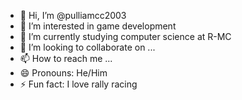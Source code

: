 - 👋 Hi, I’m @pulliamcc2003
- 👀 I’m interested in game development
- 🌱 I’m currently studying computer science at R-MC
- 💞️ I’m looking to collaborate on ...
- 📫 How to reach me ...
- 😄 Pronouns: He/Him
- ⚡ Fun fact: I love rally racing

<!---
pulliamcc2003/pulliamcc2003 is a ✨ special ✨ repository because its `README.md` (this file) appears on your GitHub profile.
You can click the Preview link to take a look at your changes.
--->
